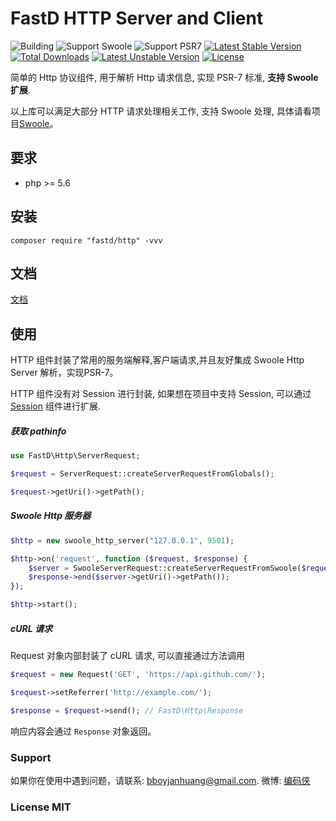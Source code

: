 # FastD HTTP Server and Client 

![Building](https://api.travis-ci.org/JanHuang/http.svg?branch=master)
![Support Swoole](https://img.shields.io/badge/support-swoole-brightgreen.svg)
![Support PSR7](https://img.shields.io/badge/support-psr7-brightgreen.svg)
[![Latest Stable Version](https://poser.pugx.org/fastd/http/v/stable)](https://packagist.org/packages/fastd/http) 
[![Total Downloads](https://poser.pugx.org/fastd/http/downloads)](https://packagist.org/packages/fastd/http) 
[![Latest Unstable Version](https://poser.pugx.org/fastd/http/v/unstable)](https://packagist.org/packages/fastd/http) 
[![License](https://poser.pugx.org/fastd/http/license)](https://packagist.org/packages/fastd/http)

简单的 Http 协议组件, 用于解析 Http 请求信息, 实现 PSR-7 标准, **支持 Swoole 扩展**.

以上库可以满足大部分 HTTP 请求处理相关工作, 支持 Swoole 处理, 具体请看项目[Swoole](https://github.com/JanHuang/swoole)。

## 要求

* php >= 5.6

## 安装

```
composer require "fastd/http" -vvv
```

## 文档

[文档](docs/readme.md)

## 使用

HTTP 组件封装了常用的服务端解释,客户端请求,并且友好集成 Swoole Http Server 解析，实现PSR-7。

HTTP 组件没有对 Session 进行封装, 如果想在项目中支持 Session, 可以通过 [Session](https://github.com/JanHuang/session) 组件进行扩展. 

##### 获取 pathinfo

```php
use FastD\Http\ServerRequest;

$request = ServerRequest::createServerRequestFromGlobals();

$request->getUri()->getPath();
```

##### Swoole Http 服务器

```php
$http = new swoole_http_server("127.0.0.1", 9501);

$http->on('request', function ($request, $response) {
    $server = SwooleServerRequest::createServerRequestFromSwoole($request);
    $response->end($server->getUri()->getPath());
});

$http->start();
```

##### cURL 请求

Request 对象内部封装了 cURL 请求, 可以直接通过方法调用

```php
$request = new Request('GET', 'https://api.github.com/');

$request->setReferrer('http://example.com/');

$response = $request->send(); // FastD\Http\Response
```

响应内容会通过 `Response` 对象返回。

### Support

如果你在使用中遇到问题，请联系: [bboyjanhuang@gmail.com](mailto:bboyjanhuang@gmail.com). 微博: [编码侠](http://weibo.com/ecbboyjan)

### License MIT
